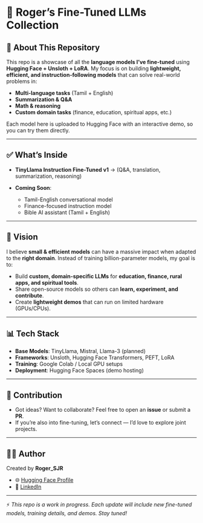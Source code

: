 # 🧠 Roger’s Fine-Tuned LLMs Collection

## 📌 About This Repository

This repo is a showcase of all the **language models I’ve fine-tuned** using **Hugging Face + Unsloth + LoRA**.
My focus is on building **lightweight, efficient, and instruction-following models** that can solve real-world problems in:

*  **Multi-language tasks** (Tamil + English)
*  **Summarization & Q\&A**
*  **Math & reasoning**
*  **Custom domain tasks** (finance, education, spiritual apps, etc.)

Each model here is uploaded to Hugging Face with an interactive demo, so you can try them directly.

---

## ✅ What’s Inside

* **TinyLlama Instruction Fine-Tuned v1** → (Q\&A, translation, summarization, reasoning)
* **Coming Soon**:

  * Tamil-English conversational model
  * Finance-focused instruction model
  * Bible AI assistant (Tamil + English)

---

## 🚀 Vision

I believe **small & efficient models** can have a massive impact when adapted to the **right domain**.
Instead of training billion-parameter models, my goal is to:

* Build **custom, domain-specific LLMs** for **education, finance, rural apps, and spiritual tools**.
* Share open-source models so others can **learn, experiment, and contribute**.
* Create **lightweight demos** that can run on limited hardware (GPUs/CPUs).

---

## 📊 Tech Stack

* **Base Models**: TinyLlama, Mistral, Llama-3 (planned)
* **Frameworks**: Unsloth, Hugging Face Transformers, PEFT, LoRA
* **Training**: Google Colab / Local GPU setups
* **Deployment**: Hugging Face Spaces (demo hosting)

---

## 🤝 Contribution

* Got ideas? Want to collaborate? Feel free to open an **issue** or submit a **PR**.
* If you’re also into fine-tuning, let’s connect — I’d love to explore joint projects.

---

## 👨‍💻 Author

Created by **Roger_SJR**

* 🌐 [Hugging Face Profile](https://huggingface.co/rogersam)
* 💼 [LinkedIn](https://www.linkedin.com/in/rogersamuel17/)

---

⚡ *This repo is a work in progress. Each update will include new fine-tuned models, training details, and demos. Stay tuned!*

